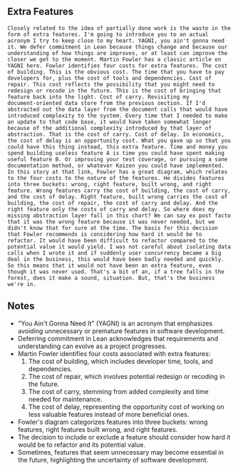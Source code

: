 ## Extra Features
```
Closely related to the idea of partially done work is the waste in the form of extra features. I'm going to introduce you to an actual acronym I try to keep close to my heart. YAGNI, you ain't gonna need it. We defer commitment in Lean because things change and because our understanding of how things are improves, or at least can improve the closer we get to the moment. Martin Fowler has a classic article on YAGNI here. Fowler identifies four costs for extra features. The cost of building. This is the obvious cost. The time that you have to pay developers for, plus the cost of tools and dependencies. Cost of repair. This cost reflects the possibility that you might need to redesign or recode in the future. This is the cost of bringing that feature back into the light. Cost of carry. Revisiting my document‑oriented data store from the previous section. If I'd abstracted out the data layer from the document calls that would have introduced complexity to the system. Every time that I needed to make an update to that code base, it would have taken somewhat longer because of the additional complexity introduced by that layer of abstraction. That is the cost of carry. Cost of delay. In economics, the cost of delay is an opportunity cost. What you gave up so that you could have this thing instead, this extra feature. Time and money you spend building useless feature A is time you could have spent making useful feature B. Or improving your test coverage, or pursuing a sane documentation method, or whatever Kaizen you could have implemented. In this story at that link, Fowler has a great diagram, which relates to the four costs to the nature of the features. He divides features into three buckets: wrong, right feature, built wrong, and right feature. Wrong features carry the cost of building, the cost of carry, and the cost of delay. Right feature, built wrong carries the cost of building, the cost of repair, the cost of carry and delay. And the right feature only the costs of carry and delay. So where does my missing abstraction layer fall in this chart? We can say ex post facto that it was the wrong feature because it was never needed, but we didn't know that for sure at the time. The basis for this decision that Fowler recommends is considering how hard it would be to refactor. It would have been difficult to refactor compared to the potential value it would yield. I was not careful about isolating data calls when I wrote it and if suddenly user concurrency became a big deal in the business, this would have been badly needed and quickly. So this means that it would not have been an extra feature, even though it was never used. That's a bit of an, if a tree falls in the forest, does it make a sound, situation. But, that's the business we're in.
```

## Notes
- "You Ain't Gonna Need It" (YAGNI) is an acronym that emphasizes avoiding unnecessary or premature features in software development.
- Deferring commitment in Lean acknowledges that requirements and understanding can evolve as a project progresses.
- Martin Fowler identifies four costs associated with extra features:
  1. The cost of building, which includes developer time, tools, and dependencies.
  2. The cost of repair, which involves potential redesign or recoding in the future.
  3. The cost of carry, stemming from added complexity and time needed for maintenance.
  4. The cost of delay, representing the opportunity cost of working on less valuable features instead of more beneficial ones.
- Fowler's diagram categorizes features into three buckets: wrong features, right features built wrong, and right features.
- The decision to include or exclude a feature should consider how hard it would be to refactor and its potential value.
- Sometimes, features that seem unnecessary may become essential in the future, highlighting the uncertainty of software development.
